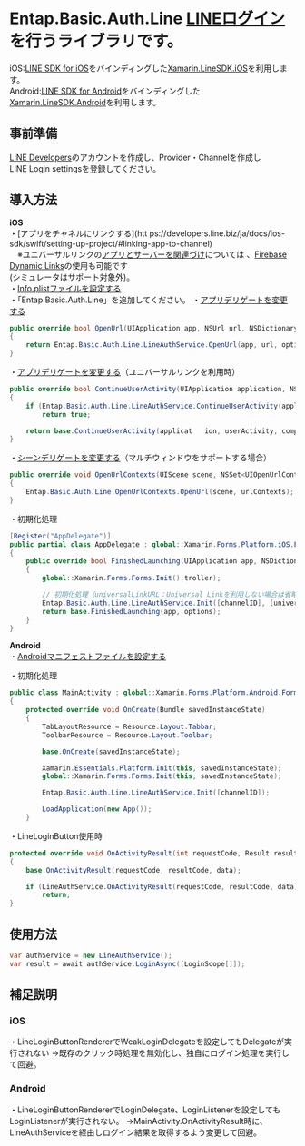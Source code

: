 ﻿# Entap.Basic.Auth.Line [LINEログイン](https://developers.line.biz/ja/docs/line-login/)を行うライブラリです。
iOS:[LINE SDK for iOS](https://developers.line.biz/ja/docs/ios-sdk/)をバインディングした[Xamarin.LineSDK.iOS](https://github.com/entap/Xamarin.LineSDK/tree/main/Xamarin.LineSDK/Xamarin.LineSDK.iOS)を利用します。  
Android:[LINE SDK for Android](https://developers.line.biz/ja/docs/android-sdk/)をバインディングした[Xamarin.LineSDK.Android](https://github.com/entap/Xamarin.LineSDK/tree/main/Xamarin.LineSDK/Xamarin.LineSDK.Android)を利用します。

## 事前準備
[LINE Developers](https://developers.line.biz/ja/)のアカウントを作成し、Provider・Channelを作成し  
LINE Login settingsを登録してください。

## 導入方法

**iOS**  
 ・[アプリをチャネルにリンクする](htt	ps://developers.line.biz/ja/docs/ios-sdk/swift/setting-up-project/#linking-app-to-channel)  
　※ユニバーサルリンクの[アプリとサーバーを関連づけ](https://developers.line.biz/ja/docs/ios-sdk/swift/universal-links-support/#ul-s1)については 、[Firebase Dynamic Links](https://firebase.google.com/docs/dynamic-links?hl=ja)の使用も可能です  
(シミュレータはサポート対象外)。    
・[Info.plistファイルを設定する](https://developers.line.biz/ja/docs/ios-sdk/swift/setting-up-project/#config-infoplist-file)  
・「Entap.Basic.Auth.Line」を追加してください。
・[アプリデリゲートを変更する](https://developers.line.biz/ja/docs/ios-sdk/swift/integrate-line-login/#modify-app-delegate)
```csharp
public override bool OpenUrl(UIApplication app, NSUrl url, NSDictionary options)
{
    return Entap.Basic.Auth.Line.LineAuthService.OpenUrl(app, url, options);
}
```

・[アプリデリゲートを変更する](https://developers.line.biz/ja/docs/ios-sdk/swift/universal-links-support/#modify-app-delegate)（ユニバーサルリンクを利用時）
```csharp
public override bool ContinueUserActivity(UIApplication application, NSUserActivity userActivity, UIApplicationRestorationHandler completionHandler)
{
    if (Entap.Basic.Auth.Line.LineAuthService.ContinueUserActivity(application, userActivity, completionHandler))
        return true;

    return base.ContinueUserActivity(applicat	ion, userActivity, completionHandler);
}
```

・[シーンデリゲートを変更する](https://developers.line.biz/ja/docs/ios-sdk/swift/integrate-line-login/#modify-scene-delegates)（マルチウィンドウをサポートする場合）
```csharp
public override void OpenUrlContexts(UIScene scene, NSSet<UIOpenUrlContext> urlContexts)
{
    Entap.Basic.Auth.Line.OpenUrlContexts.OpenUrl(scene, urlContexts);
}
```

・初期化処理
```csharp
[Register("AppDelegate")]
public partial class AppDelegate : global::Xamarin.Forms.Platform.iOS.FormsApplicationDelegate
{
    public override bool FinishedLaunching(UIApplication app, NSDictionary options)
    {
        global::Xamarin.Forms.Forms.Init();troller);

		// 初期化処理（universalLinkURL：Universal Linkを利用しない場合は省略可能）
        Entap.Basic.Auth.Line.LineAuthService.Init([channelID], [universalLinkURL]);
        return base.FinishedLaunching(app, options);
    }
}
```

**Android**  
・[Androidマニフェストファイルを設定する](https://developers.line.biz/ja/docs/android-sdk/integrate-line-login/#setting-android-manifest-file])

・初期化処理
```csharp
public class MainActivity : global::Xamarin.Forms.Platform.Android.FormsAppCompatActivity, IOnSuccessListener
{
    protected override void OnCreate(Bundle savedInstanceState)
    {
        TabLayoutResource = Resource.Layout.Tabbar;
        ToolbarResource = Resource.Layout.Toolbar;

        base.OnCreate(savedInstanceState);

        Xamarin.Essentials.Platform.Init(this, savedInstanceState);
        global::Xamarin.Forms.Forms.Init(this, savedInstanceState);

        Entap.Basic.Auth.Line.LineAuthService.Init([channelID]);

        LoadApplication(new App());
    }
```

・LineLoginButton使用時
```csharp
protected override void OnActivityResult(int requestCode, Result resultCode, Intent data)
{
    base.OnActivityResult(requestCode, resultCode, data);

    if (LineAuthService.OnActivityResult(requestCode, resultCode, data))
        return;
}
```

## 使用方法
```csharp
var authService = new LineAuthService();
var result = await authService.LoginAsync([LoginScope[]]);
```

## 補足説明
### iOS
・LineLoginButtonRendererでWeakLoginDelegateを設定してもDelegateが実行されない
→既存のクリック時処理を無効化し、独自にログイン処理を実行して回避。

### Android
・LineLoginButtonRendererでLoginDelegate、LoginListenerを設定してもLoginListenerが実行されない。
→MainActivity.OnActivityResult時に、LineAuthServiceを経由しログイン結果を取得するよう変更して回避。

